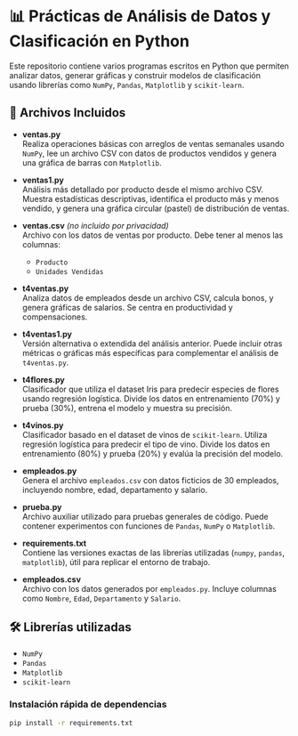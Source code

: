 # 📊 Prácticas de Análisis de Datos y Clasificación en Python

Este repositorio contiene varios programas escritos en Python que permiten analizar datos, generar gráficas y construir modelos de clasificación usando librerías como `NumPy`, `Pandas`, `Matplotlib` y `scikit-learn`.

## 🧾 Archivos Incluidos

- **ventas.py**  
  Realiza operaciones básicas con arreglos de ventas semanales usando `NumPy`, lee un archivo CSV con datos de productos vendidos y genera una gráfica de barras con `Matplotlib`.

- **ventas1.py**  
  Análisis más detallado por producto desde el mismo archivo CSV. Muestra estadísticas descriptivas, identifica el producto más y menos vendido, y genera una gráfica circular (pastel) de distribución de ventas.

- **ventas.csv** *(no incluido por privacidad)*  
  Archivo con los datos de ventas por producto. Debe tener al menos las columnas:
  - `Producto`
  - `Unidades Vendidas`

- **t4ventas.py**  
  Analiza datos de empleados desde un archivo CSV, calcula bonos, y genera gráficas de salarios. Se centra en productividad y compensaciones.

- **t4ventas1.py**  
  Versión alternativa o extendida del análisis anterior. Puede incluir otras métricas o gráficas más específicas para complementar el análisis de `t4ventas.py`.

- **t4flores.py**  
  Clasificador que utiliza el dataset Iris para predecir especies de flores usando regresión logística. Divide los datos en entrenamiento (70%) y prueba (30%), entrena el modelo y muestra su precisión.

- **t4vinos.py**  
  Clasificador basado en el dataset de vinos de `scikit-learn`. Utiliza regresión logística para predecir el tipo de vino. Divide los datos en entrenamiento (80%) y prueba (20%) y evalúa la precisión del modelo.

- **empleados.py**  
  Genera el archivo `empleados.csv` con datos ficticios de 30 empleados, incluyendo nombre, edad, departamento y salario.

- **prueba.py**  
  Archivo auxiliar utilizado para pruebas generales de código. Puede contener experimentos con funciones de `Pandas`, `NumPy` o `Matplotlib`.

- **requirements.txt**  
  Contiene las versiones exactas de las librerías utilizadas (`numpy`, `pandas`, `matplotlib`), útil para replicar el entorno de trabajo.

- **empleados.csv**  
  Archivo con los datos generados por `empleados.py`. Incluye columnas como `Nombre`, `Edad`, `Departamento` y `Salario`.

## 🛠 Librerías utilizadas

- `NumPy`
- `Pandas`
- `Matplotlib`
- `scikit-learn`

### Instalación rápida de dependencias

```bash
pip install -r requirements.txt
